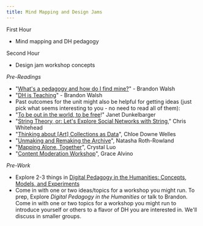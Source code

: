 ```yaml
---
title: Mind Mapping and Design Jams
---
```


First Hour

* Mind mapping and DH pedagogy

Second Hour

* Design jam workshop concepts

*Pre-Readings*
* "[What's a pedagogy and how do I find mine?](https://walshbr.com/blog/whats-a-pedagogy/)" - Brandon Walsh
* "[DH is Teaching](https://walshbr.com/blog/dh-is-teaching/)" - Brandon Walsh
* Past outcomes for the unit might also be helpful for getting ideas (just pick what seems interesting to you - no need to read all of them):
* "[To be out in the world, to be free](https://scholarslab.virginia.edu/blog/in-the-world/)!" Janet Dunkelbarger
* "[String Theory, or: Let's Explore Social Networks with String](https://scholarslab.virginia.edu/blog/string-theory-or-lets-explore-social-networks-with-string/)," Chris Whitehead
* "[Thinking about \[Art\] Collections as Data](https://scholarslab.lib.virginia.edu/blog/art-collections-as-data/)", Chloe Downe Welles
* "[Unmaking and Remaking the Archive](https://scholarslab.lib.virginia.edu/blog/unmaking-remaking-archive/)", Natasha Roth-Rowland
* "[Mapping Alone, Together](https://scholarslab.lib.virginia.edu/blog/mapping-alone-together/)", Crystal Luo
* "[Content Moderation Workshop](https://scholarslab.lib.virginia.edu/blog/content-moderation-workshop/)", Grace Alvino

*Pre-Work*
* Explore 2-3 things in [Digital Pedagogy in the Humanities: Concepts, Models, and Experiments](https://digitalpedagogy.mla.hcommons.org/)
* Come in with one or two ideas/topics for a workshop you might run. To prep, Explore _Digital Pedagogy in the Humanities_ or talk to Brandon. Come in with one or two topics for a workshop you might run to introduce yourself or others to a flavor of DH you are interested in. We'll discuss in smaller groups.
